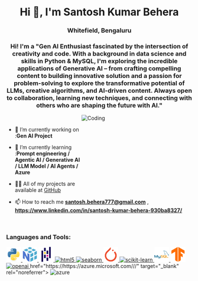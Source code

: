 
<h1 align="center">Hi 👋, I'm Santosh Kumar Behera</h1>
<h3 align="center">Whitefield, Bengaluru</h3>
<h3 align="center">
  Hi! I'm a "Gen AI Enthusiast fascinated by the intersection of creativity and code.  With a background in data science and skills in Python & MySQL, I'm exploring the incredible applications of Generative AI – from crafting compelling content to building innovative solution and a passion for problem-solving to explore the transformative potential of LLMs, creative algorithms, and AI-driven content.  Always open to collaboration, learning new techniques, and connecting with others who are shaping the future with AI."
</h3>

<img align="right" alt="Coding" height="200" width="300" src="http://www.web24zone.com/wp-content/uploads/2022/10/46207-programmer-1.gif">

<br>

- 🔭 I’m currently working on :**Gen AI  Project**
  
- 🌱 I’m currently learning :**Prompt engineering / Agentic AI / Generative AI  / LLM Model / AI Agents / Azure**

- 👨‍💻 All of my projects are available at [GitHub](https://github.com/AI-santosh-88?tab=repositories)

- 📫 How to reach me **santosh.behera777@gmail.com** , **https://www.linkedin.com/in/santosh-kumar-behera-930ba8327/**
                      

<br>

<h3 align="left">Languages and Tools:</h3>
<p align="left">
  <a href="https://www.python.org" target="_blank" rel="noreferrer">
    <img src="https://raw.githubusercontent.com/devicons/devicon/master/icons/python/python-original.svg" alt="python" width="40" height="40"/>
  </a>
  <a href="https://numpy.org/" target="_blank" rel="noreferrer">
    <img src="https://raw.githubusercontent.com/devicons/devicon/master/icons/numpy/numpy-original.svg" alt="numpy" width="40" height="40"/>
  </a>
  <a href="https://pandas.pydata.org/" target="_blank" rel="noreferrer">
    <img src="https://raw.githubusercontent.com/devicons/devicon/master/icons/pandas/pandas-original.svg" alt="pandas" width="40" height="40"/>
  </a>
  <a href="https://matplotlib.org/" target="_blank" rel="noreferrer">
    <img src="https://matplotlib.org/stable/_images/sphx_glr_logos2_003.png" alt="html5" width="90" height="40"/>
  </a>
  <a href="https://seaborn.pydata.org/" target="_blank" rel="noreferrer">
    <img src="https://seaborn.pydata.org/_images/logo-wide-lightbg.svg" alt="seaborn" width="40" height="40"/>
  </a>
  <a href="https://pytorch.org/" target="_blank" rel="noreferrer">
    <img src="https://raw.githubusercontent.com/devicons/devicon/master/icons/pytorch/pytorch-original.svg" alt="pytorch" width="40" height="40"/>
  </a>
  <a href="https://scikit-learn.org/" target="_blank" rel="noreferrer">
    <img src="https://upload.wikimedia.org/wikipedia/commons/0/05/Scikit_learn_logo_small.svg" alt="scikit-learn" width="40" height="40"/>
  </a>
  <a href="https://www.mysql.com/" target="_blank" rel="noreferrer">
    <img src="https://raw.githubusercontent.com/devicons/devicon/master/icons/mysql/mysql-original-wordmark.svg" alt="mysql" width="40" height="40"/>
  </a>
  <a href="https://www.tensorflow.org/" target="_blank" rel="noreferrer">
    <img src="https://raw.githubusercontent.com/devicons/devicon/master/icons/tensorflow/tensorflow-original.svg" alt="tensorflow" width="40" height="40"/>
  </a>
  <a href="https://https://https://openai.com///" target="_blank" rel="noreferrer">
    <img src="https://cdn.sologo.ai/2025/0102/20250102113948245.png" alt="openai" width="40" height="40"/>
  </a>
   href="https://https://azure.microsoft.com///" target="_blank" rel="noreferrer">
    <img src="https://https://www.logo.wine/a/logo/Microsoft_Azure/Microsoft_Azure-Logo.wine.svg" alt="azure" width="40" height="40"/>
  </a>
</p>
